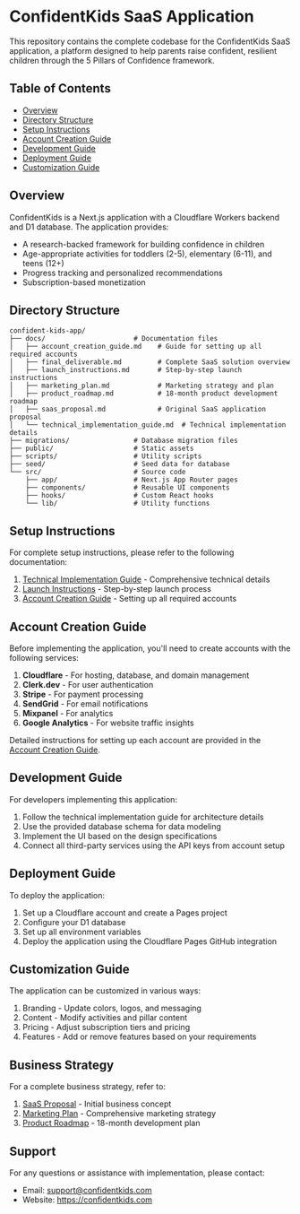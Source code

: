 # ConfidentKids SaaS Application

This repository contains the complete codebase for the ConfidentKids SaaS application, a platform designed to help parents raise confident, resilient children through the 5 Pillars of Confidence framework.

## Table of Contents

- [Overview](#overview)
- [Directory Structure](#directory-structure)
- [Setup Instructions](#setup-instructions)
- [Account Creation Guide](#account-creation-guide)
- [Development Guide](#development-guide)
- [Deployment Guide](#deployment-guide)
- [Customization Guide](#customization-guide)

## Overview

ConfidentKids is a Next.js application with a Cloudflare Workers backend and D1 database. The application provides:

- A research-backed framework for building confidence in children
- Age-appropriate activities for toddlers (2-5), elementary (6-11), and teens (12+)
- Progress tracking and personalized recommendations
- Subscription-based monetization

## Directory Structure

```
confident-kids-app/
├── docs/                      # Documentation files
│   ├── account_creation_guide.md    # Guide for setting up all required accounts
│   ├── final_deliverable.md         # Complete SaaS solution overview
│   ├── launch_instructions.md       # Step-by-step launch instructions
│   ├── marketing_plan.md            # Marketing strategy and plan
│   ├── product_roadmap.md           # 18-month product development roadmap
│   ├── saas_proposal.md             # Original SaaS application proposal
│   └── technical_implementation_guide.md  # Technical implementation details
├── migrations/                # Database migration files
├── public/                    # Static assets
├── scripts/                   # Utility scripts
├── seed/                      # Seed data for database
└── src/                       # Source code
    ├── app/                   # Next.js App Router pages
    ├── components/            # Reusable UI components
    ├── hooks/                 # Custom React hooks
    └── lib/                   # Utility functions
```

## Setup Instructions

For complete setup instructions, please refer to the following documentation:

1. [Technical Implementation Guide](./docs/technical_implementation_guide.md) - Comprehensive technical details
2. [Launch Instructions](./docs/launch_instructions.md) - Step-by-step launch process
3. [Account Creation Guide](./docs/account_creation_guide.md) - Setting up all required accounts

## Account Creation Guide

Before implementing the application, you'll need to create accounts with the following services:

1. **Cloudflare** - For hosting, database, and domain management
2. **Clerk.dev** - For user authentication
3. **Stripe** - For payment processing
4. **SendGrid** - For email notifications
5. **Mixpanel** - For analytics
6. **Google Analytics** - For website traffic insights

Detailed instructions for setting up each account are provided in the [Account Creation Guide](./docs/account_creation_guide.md).

## Development Guide

For developers implementing this application:

1. Follow the technical implementation guide for architecture details
2. Use the provided database schema for data modeling
3. Implement the UI based on the design specifications
4. Connect all third-party services using the API keys from account setup

## Deployment Guide

To deploy the application:

1. Set up a Cloudflare account and create a Pages project
2. Configure your D1 database
3. Set up all environment variables
4. Deploy the application using the Cloudflare Pages GitHub integration

## Customization Guide

The application can be customized in various ways:

1. Branding - Update colors, logos, and messaging
2. Content - Modify activities and pillar content
3. Pricing - Adjust subscription tiers and pricing
4. Features - Add or remove features based on your requirements

## Business Strategy

For a complete business strategy, refer to:

1. [SaaS Proposal](./docs/saas_proposal.md) - Initial business concept
2. [Marketing Plan](./docs/marketing_plan.md) - Comprehensive marketing strategy
3. [Product Roadmap](./docs/product_roadmap.md) - 18-month development plan

## Support

For any questions or assistance with implementation, please contact:

- Email: support@confidentkids.com
- Website: https://confidentkids.com
